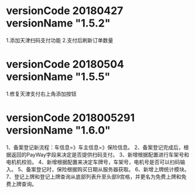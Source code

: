 versionCode 20180427
versionName "1.5.2"
========================================
1.添加天津扫码支付功能
2.支付后刷新订单数量

versionCode 20180504
versionName "1.5.5"
========================================
1.修复天津支付右上角添加按钮


versionCode 2018005291
versionName "1.6.0"
========================================
1、备案登记新流程：车信息=》车主信息=》保险信息。
2、备案登记完成后，根据返回的PayWay字段来决定是否提供扫码支付。
3、新增根据配置进行车架号和电机机校验。
4、新增根据配置来决定车牌号，车架号，电机号是否可以扫码输入。
5、备案登记时，保险根据购买日期从服务器获取。
6、新增上牌统计模块。
7、登记上牌和登记上牌查询从底部列表升至头部9宫格，并更名为免费上牌和免费上牌查询。